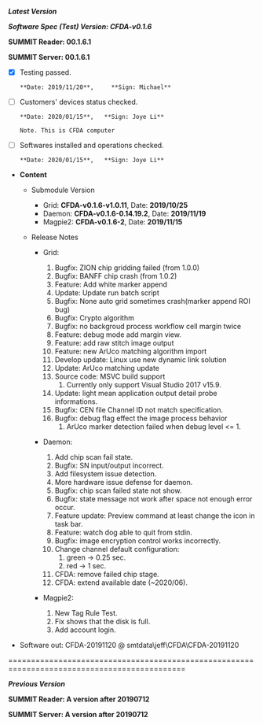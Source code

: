 ***Latest Version***

***Software Spec (Test) Version: CFDA-v0.1.6***

**SUMMIT Reader: 00.1.6.1**

**SUMMIT Server: 00.1.6.1**

* [x] Testing passed.

      **Date: 2019/11/20**,     **Sign: Michael**

* [ ] Customers' devices status checked.

      **Date: 2020/01/15**,   **Sign: Joye Li**
      
      Note. This is CFDA computer

* [ ] Softwares installed and operations checked. 

      **Date: 2020/01/15**,   **Sign: Joye Li**

*  **Content**
    *  Submodule Version
        *  Grid: **CFDA-v0.1.6-v1.0.11**,          Date: **2019/10/25**
        *  Daemon: **CFDA-v0.1.6-0.14.19.2**,        Date: **2019/11/19**
        *  Magpie2: **CFDA-v0.1.6-2**,       Date: **2019/11/15**

    *  Release Notes
        *  Grid:
            1.  Bugfix: ZION chip gridding failed (from 1.0.0)
            2.  Bugfix: BANFF chip crash (from 1.0.2)
            3.  Feature: Add white marker append
            4.  Update: Update run batch script
            5.  Bugfix: None auto grid sometimes crash(marker append ROI bug)
			6.  Bugfix: Crypto algorithm
			7.  Bugfix: no backgroud process workflow cell margin twice
			8.  Feature: debug mode add margin view.
			9.  Feature: add raw stitch image output
			10. Feature: new ArUco matching algorithm import
			11. Develop update: Linux use new dynamic link solution
			12. Update: ArUco matching update
			13. Source code: MSVC build support
				1. Currently only support Visual Studio 2017 v15.9.
			14. Update: light mean application output detail probe informations.
			15. Bugfix: CEN file Channel ID not match specification.
			16. Bugfix: debug flag effect the image process behavior
				1. ArUco marker detection failed when debug level <= 1.

        *  Daemon:
            1.  Add chip scan fail state.
			2.  Bugfix: SN input/output incorrect.
			3.  Add filesystem issue detection.
			4.  More hardware issue defense for daemon.
			5.  Bugfix: chip scan failed state not show.
			6.  Bugfix: state message not work after space not enough error occur.
			7.  Feature update: Preview command at least change the icon in task bar.
			8.  Feature: watch dog able to quit from stdin.
			9.  Bugfix: image encryption control works incorrectly.
			10. Change channel default configuration:
				1. green -> 0.25 sec.
				2. red -> 1 sec.
            11. CFDA: remove failed chip stage.
			12. CFDA: extend available date (~2020/06).

        *  Magpie2:
            1.  New Tag Rule Test.
			2.  Fix shows that the disk is full.
			3.  Add account login.

* Software out: CFDA-20191120 @ smtdata\jeff\CFDA\CFDA-20191120

=============================================================================================

***Previous Version***

**SUMMIT Reader: A version after 20190712**

**SUMMIT Server: A version after 20190712**
